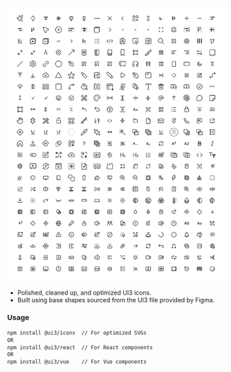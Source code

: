 ![cover](help/ui3-icons.png)

- Polished, cleaned up, and optimized UI3 icons. 
- Built using base shapes sourced from the UI3 file provided by Figma.


### Usage

```bash
npm install @ui3/icons  // For optimized SVGs
OR
npm install @ui3/react  // For React components
OR
npm install @ui3/vue    // For Vue components
```